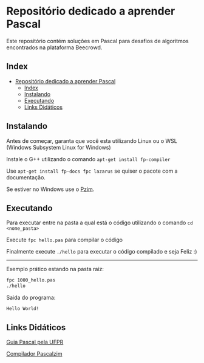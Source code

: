 # Repositório dedicado a aprender Pascal

Este repositório contém soluções em Pascal para desafios de algoritmos encontrados na plataforma Beecrowd.

## Index

- [Repositório dedicado a aprender Pascal](#repositório-dedicado-a-aprender-pascal)
  - [Index](#index)
  - [Instalando](#instalando)
  - [Executando](#executando)
  - [Links Didáticos](#links-didáticos)

## Instalando

Antes de começar, garanta que você esta utilizando Linux ou o WSL (Windows Subsystem Linux for Windows)

Instale o G++ utilizando o comando `apt-get install fp-compiler`

Use `apt-get install fp-docs fpc lazarus` se quiser o pacote com a documentação.

Se estiver no Windows use o [Pzim](http://pascalzimbr.blogspot.com/p/blog-page.html).

## Executando

Para executar entre na pasta a qual está o código utilizando o comando `cd <nome_pasta>`

Execute `fpc hello.pas` para compilar o código

Finalmente execute `./hello` para executar o código compilado e seja Feliz :)

---

Exemplo prático estando na pasta raiz:

```bash
fpc 1000_hello.pas
./hello
```

Saida do programa:

```text
Hello World!

```

## Links Didáticos

[Guia Pascal pela UFPR](https://www.inf.ufpr.br/cursos/ci055/pascal.pdf)

[Compilador Pascalzim](http://pascalzimbr.blogspot.com/p/blog-page.html)
